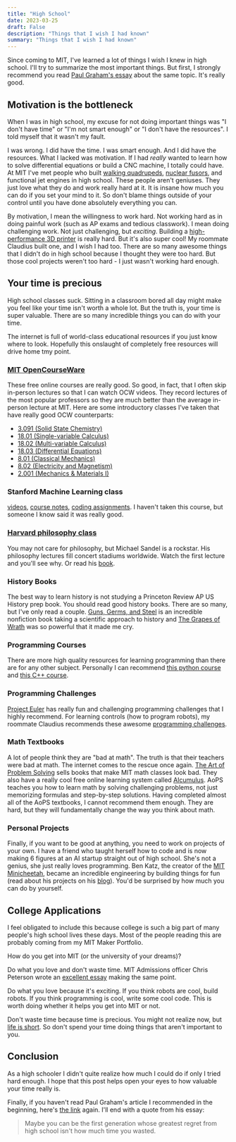 ```yaml
---
title: "High School"
date: 2023-03-25
draft: False
description: "Things that I wish I had known"
summary: "Things that I wish I had known"
---
```


Since coming to MIT, I've learned a lot of things I wish I knew in high school. I'll try to summarize the most important things. But first, I strongly recommend you read [Paul Graham's essay](http://paulgraham.com/hs.html) about the same topic. It's really good. 

## Motivation is the bottleneck

When I was in high school, my excuse for not doing important things was "I don't have time" or "I'm not smart enough" or "I don't have the resources". I told myself that it wasn't my fault.

I was wrong. I did have the time. I was smart enough. And I did have the resources. What I lacked was motivation. If I had *really* wanted to learn how to solve differential equations or build a CNC machine, I totally could have. At MIT I've met people who built [walking quadrupeds](https://www.youtube.com/watch?v=Sht5Nenk3Dg), [nuclear fusors](https://www.anhadsawhney.com/#/nuclear-fusor/), and functional jet engines in high school. These people aren't geniuses. They just love what they do and work really hard at it. It is insane how much you can do if you set your mind to it. So don't blame things outside of your control until you have done absolutely everything you can.

By motivation, I mean the willingness to work hard. Not working hard as in doing painful work (such as AP exams and tedious classwork). I mean doing challenging work. Not just challenging, but *exciting*. Building a [high-performance 3D printer](https://v-core.ratrig.com/) is really hard. But it's also super cool! My roommate Claudius built one, and I wish I had too. There are so many awesome things that I didn't do in high school because I thought they were too hard. But those cool projects weren't too hard - I just wasn't working hard enough.

## Your time is precious

High school classes suck. Sitting in a classroom bored all day might make you feel like your time isn't worth a whole lot. But the truth is, your time is super valuable. There are so many incredible things you can do with your time.

The internet is full of world-class educational resources if you just know where to look. Hopefully this onslaught of completely free resources will drive home tmy point.

### [MIT OpenCourseWare](https://ocw.mit.edu/) 

These free online courses are really good. So good, in fact, that I often skip in-person lectures so that I can watch OCW videos. They record lectures of the most popular professors so they are much better than the average in-person lecture at MIT. 
Here are some introductory classes I've taken that have really good OCW counterparts:
 - [3.091 (Solid State Chemistry)](https://ocw.mit.edu/courses/3-091-introduction-to-solid-state-chemistry-fall-2018/)
 - [18.01 (Single-variable Calculus)](https://ocw.mit.edu/courses/18-01-single-variable-calculus-fall-2006/video_galleries/video-lectures/)
 - [18.02 (Multi-variable Calculus)](https://ocw.mit.edu/courses/18-02-multivariable-calculus-fall-2007/)
 - [18.03 (Differential Equations)](https://ocw.mit.edu/courses/18-03-differential-equations-spring-2010/video_galleries/video-lectures/)
 - [8.01 (Classical Mechanics)](https://ocw.mit.edu/courses/8-01l-physics-i-classical-mechanics-fall-2005/)
 - [8.02 (Electricity and Magnetism)](https://ocw.mit.edu/courses/8-02-physics-ii-electricity-and-magnetism-spring-2007/)
 - [2.001 (Mechanics & Materials I)](https://ocw.mit.edu/courses/2-001-mechanics-materials-i-fall-2006/pages/lecture-notes/)

### Stanford Machine Learning class 

[videos](https://www.youtube.com/watch?v=vT1JzLTH4G4&list=PL3FW7Lu3i5JvHM8ljYj-zLfQRF3EO8sYv), [course notes](https://cs231n.github.io/), [coding assignments](https://github.com/cs231n/cs231n.github.io/tree/master/assignments/2022). I haven't taken this course, but someone I know said it was really good. 

### [Harvard philosophy class](https://www.youtube.com/watch?v=kBdfcR-8hEY&list=PL30C13C91CFFEFEA6) 
You may not care for philosophy, but Michael Sandel is a rockstar. His philosophy lectures fill concert stadiums worldwide. Watch the first lecture and you'll see why. Or read his [book](https://www.goodreads.com/book/show/6452731-justice?from_search=true&from_srp=true&qid=kPokpiprkP&rank=7).

### History Books
The best way to learn history is not studying a Princeton Review AP US History prep book. You should read good history books. There are so many, but I've only read a couple. [Guns, Germs, and Steel](https://www.goodreads.com/book/show/1842.Guns_Germs_and_Steel?ref=nav_sb_ss_1_10) is an incredible nonfiction book taking a scientific approach to history and [The Grapes of Wrath](https://www.goodreads.com/book/show/18114322-the-grapes-of-wrath?from_search=true&from_srp=true&qid=c1DRKDZeBZ&rank=1) was so powerful that it made me cry.

### Programming Courses
There are more high quality resources for learning programming than there are for any other subject. Personally I can recommend [this python course](https://www.pythonlikeyoumeanit.com/) and [this C++ course](https://www.learncpp.com/). 

### Programming Challenges
[Project Euler](https://projecteuler.net/) has really fun and challenging programming challenges that I highly recommend. For learning controls (how to program robots), my roommate Claudius recommends these awesome [programming challenges](https://janismac.github.io/ControlChallenges/).

### Math Textbooks
A lot of people think they are "bad at math". The truth is that their teachers were bad at math. The internet comes to the rescue once again. [The Art of Problem Solving](https://artofproblemsolving.com/) sells books that make MIT math classes look bad. They also have a really cool free online learning system called [Alcumulus](https://artofproblemsolving.com/alcumus). AoPS teaches you how to learn math by solving challenging problems, not just memorizing formulas and step-by-step solutions. Having completed almost all of the AoPS textbooks, I cannot recommend them enough. They are hard, but they will fundamentally change the way you think about math.

### Personal Projects
Finally, if you want to be good at anything, you need to work on projects of your own. I have a friend who taught herself how to code and is now making 6 figures at an AI startup straight out of high school. She's not a genius, she just really loves programming. Ben Katz, the creator of the [MIT Minicheetah](https://www.youtube.com/watch?v=xNeZWP5Mx9s), became an incredible engineering by building things for fun (read about his projects on his [blog](https://build-its.blogspot.com/)). You'd be surprised by how much you can do by yourself.

## College Applications

I feel obligated to include this because college is such a big part of many people's high school lives these days. Most of the people reading this are probably coming from my MIT Maker Portfolio.

How do you get into MIT (or the university of your dreams)?

Do what you love and don't waste time. MIT Admissions officer Chris Peterson wrote an [excellent essay](https://mitadmissions.org/blogs/entry/applying_sideways/) making the same point.

Do what you love because it's exciting. If you think robots are cool, build robots. If you think programming is cool, write some cool code. This is worth doing whether it helps you get into MIT or not. 

Don't waste time because time is precious. You might not realize now, but [life is short](http://paulgraham.com/vb.html). So don't spend your time doing things that aren't important to you.

## Conclusion

As a high schooler I didn't quite realize how much I could do if only I tried hard enough. I hope that this post helps open your eyes to how valuable your time really is.

Finally, if you haven't read Paul Graham's article I recommended in the beginning, here's [the link](http://paulgraham.com/hs.html) again. I'll end with a quote from his essay:

>Maybe you can be the first generation whose greatest regret from high school isn't how much time you wasted.
